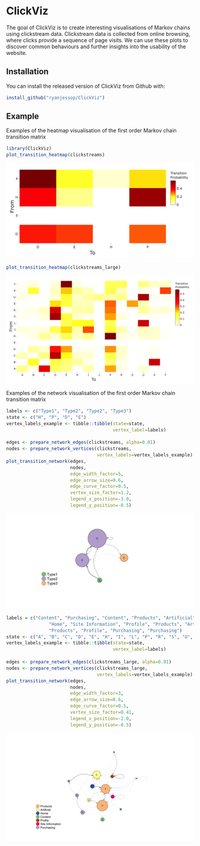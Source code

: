 
# ClickViz

<!-- badges: start -->
<!-- badges: end -->

The goal of ClickViz is to create interesting visualisations of Markov chains using clickstream data. Clickstream data is collected from online browsing, where clicks provide a sequence of page visits. We can use these plots to discover common behaviours and further insights into the usability of the website.

## Installation

You can install the released version of ClickViz from Github with:

``` r
install_github("ryanjessop/ClickViz")
```

## Example

Examples of the heatmap visualisation of the first order Markov chain transition matrix

``` r
library(ClickViz)
plot_transition_heatmap(clickstreams)
```

![](images/heatmap_ex1.png)

``` r
plot_transition_heatmap(clickstreams_large)
```

![](images/heatmap_ex2.png)

Examples of the network visualisation of the first order Markov chain transition matrix

```r
labels <- c("Type1", "Type2", "Type2", "Type3")
state <- c("H", "P", "D", "E")
vertex_labels_example <- tibble::tibble(state=state,
                                        vertex_label=labels)
    
edges <- prepare_network_edges(clickstreams, alpha=0.01)
nodes <- prepare_network_vertices(clickstreams,
                                  vertex_labels=vertex_labels_example)
plot_transition_network(edges,
                        nodes,
                        edge_width_factor=5,
                        edge_arrow_size=0.6,
                        edge_curve_factor=0.5,
                        vertex_size_factor=1.2,
                        legend_x_position=-3.0,
                        legend_y_position=-0.5)
```

![](images/network_ex1.png)

```r
labels = c("Content", "Purchasing", "Content", "Products", "Artificial",
                "Home", "Site Information", "Profile", "Products", "Artificial",
                "Products", "Profile", "Purchasing", "Purchasing")
state <- c("A", "B", "C", "D", "E", "H", "I", "L", "P", "R", "S", "U", "X", "Y")
vertex_labels_example <- tibble::tibble(state=state,
                                        vertex_label=labels)

edges <- prepare_network_edges(clickstreams_large, alpha=0.01)
nodes <- prepare_network_vertices(clickstreams_large,
                                  vertex_labels=vertex_labels_example)
plot_transition_network(edges,
                        nodes,
                        edge_width_factor=3,
                        edge_arrow_size=0.6,
                        edge_curve_factor=0.5,
                        vertex_size_factor=0.41,
                        legend_x_position=-2.0,
                        legend_y_position=-0.5)

```

![](images/network_ex2.png)

